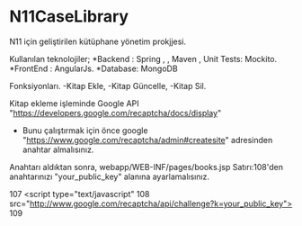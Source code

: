 # N11CaseLibrary
N11 için geliştirilen kütüphane yönetim prokjjesi.

Kullanılan teknolojiler;
*Backend : Spring , , Maven , Unit Tests: Mockito.
*FrontEnd : AngularJs.
*Database: MongoDB

Fonksiyonları.
-Kitap Ekle,
-Kitap Güncelle,
-Kitap Sil.

Kitap ekleme işleminde Google API "https://developers.google.com/recaptcha/docs/display" 

* Bunu çalıştırmak için önce google "https://www.google.com/recaptcha/admin#createsite" adresinden anahtar almalısınız.

Anahtarı aldıktan sonra, webapp/WEB-INF/pages/books.jsp Satırı:108'den anahtarınızı "your_public_key" alanına ayarlamalısınız.

107      <script type="text/javascript"
108            src="http://www.google.com/recaptcha/api/challenge?k=your_public_key">
109      </script>
